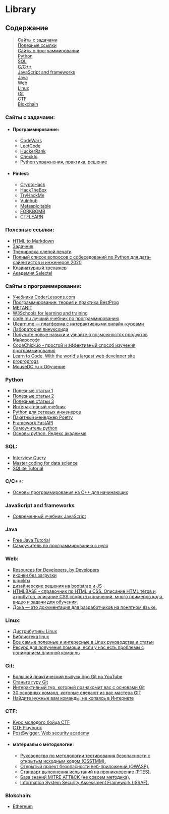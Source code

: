 # Library

## Содержание
>[Сайты с задачами](#сайты-с-задачами)\
>[Полезные ссылки](#полезные-ссылки)\
>[Сайты о программировании](#сайты-о-программировании)\
>[Python](#python)\
>[SQL](#sql)\
>[C/C++](#cc)\
>[JavaScript and frameworks](#javascript-and-frameworks)\
>[Java](#java)\
>[Web](#web)\
>[Linux](#linux)\
>[Git](#git)\
>[CTF](#ctf)\
>[Blokchain](#blokchain)


### Сайты с задачами:
- #### Программирование:
  - [CodeWars](https://www.codewars.com/)
  - [LeetCode](https://leetcode.com/)
  - [HuckerRank](https://www.hackerrank.com/)
  - [CheckIo](https://checkio.org/)
  - [Python упражнения, практика, решение](http://www.kodesource.top/python-exercises/)
- #### Pintest:
  - [CryptoHack](https://cryptohack.org/)
  - [HackTheBox](https://app.hackthebox.com/home)
  - [TryHackMe](https://tryhackme.com/)
  - [Vulnhub](https://www.vulnhub.com/)
  - [Metasploitable](https://information.rapid7.com/download-metasploitable-thank-you.html)
  - [FORKBOMB](https://forkbomb.ru)
  - [CTFLEARN](https://ctflearn.com)

### Полезные ссылки:
- [HTML to Markdown](https://codebeautify.org/html-to-markdown)
- [Задачник](https://www.kaznu.kz/content/files/news/folder23098/%D0%97%D0%B0%D0%B4%D0%B0%D1%87%D0%BD%D0%B8%D0%BA%20%D0%90%D0%B1%D1%80%D0%B0%D0%BC%D1%8F%D0%BD%D0%B0.pdf)
- [Тренировка слепой печати](https://www.typingclub.com/sportal/program-68.game)
- [Полный список вопросов с собеседований по Python для дата-сайентистов и инженеров 2020](https://habr.com/ru/companies/vk/articles/506824/)
- [Клавиатурный тренажер](https://stamina-online.com/ru/workout/programming/15)
- [Академия Selectel](https://selectel.ru/blog/courses/)

### Сайты о программировании:
- [Учебники CoderLessons.com](https://coderlessons.com/tutorials)
- [Программирование: теория и практика BestProg](https://www.bestprog.net/ru/sitemap_ru/)
- [METANIT](https://metanit.com/)
- [W3Schools for learning and training](https://www.w3schools.com/)
- [code.mu лучший учебник по программированию](https://code.mu/ru/markup/book/prime/)
- [Ulearn.me — платформа с интерактивными онлайн-курсами](https://ulearn.me/)
- [Лаборатория линуксоида](https://younglinux.info/)
- [Получите новые навыки и узнайте о возможностях продуктов Майкрософт](https://learn.microsoft.com/ru-ru/training/browse/)
- [СodeСhick.io - простой и эффективный способ изучения программирования](https://codechick.io/)
- [Learn to Code. With the world's largest web developer site](https://www.w3schools.com/)
- [proproprogs](https://proproprogs.ru/index.php)
- [MouseDC.ru » Обучение](https://www.mousedc.ru/learning/)

### Python
- [Полезные статьи 1](https://python-scripts.com/)
- [Полезные статьи 2](https://digitology.tech/)
- [Полезные статьи 3](https://pythonru.com/)
- [Интерактивный учебник](https://pythontutor.ru/)
- [Python для сетевых инженеров](https://pyneng.readthedocs.io/ru/latest/index.html)
- [Пакетный менеджер Poetry](https://python-poetry.org/)
- [Framework FastAPI](https://fastapi.tiangolo.com/ru/tutorial/)
- [Самоучитель python](https://pythonworld.ru/samouchitel-python)
- [Основы python. Яндекс академмя](https://academy.yandex.ru/handbook/python)

### SQL:
- [Interview Query](https://www.interviewquery.com/)
- [Master coding for data science](https://www.stratascratch.com/)
- [SQLite Tutorial](https://www.sqlitetutorial.net/)

### C/C++:
- [Основы программирования на С++ для начинающих](https://purecodecpp.com/)

### JavaScript and frameworks
- [Современный учебник JavaScript](https://learn.javascript.ru/)

### Java
- [Free Java Tutorial](https://www.examclouds.com/)
- [Самоучитель по программированию с нуля](https://proglang.su/java)

### Web:
- [Resources for Developers, by Developers](https://developer.mozilla.org/ru/docs/Learn/Getting_started_with_the_web)
- [иконки без загрузки](https://fontawesome.com/search)
- [шрифты](https://fonts.google.com/)
- [дизайнерские решения на bootstrap и JS](https://mdbootstrap.com/docs/standard/)
- [HTMLBASE - справочник по HTML и CSS. Описание HTML тегов и атрибутов, описание CSS свойств и значений, много примеров кода, видео и задачи для обучения.](https://htmlbase.ru/)
- [Дока — это документация для разработчиков на понятном языке.](https://doka.guide/)

### Linux:
- [Дистрибутивы Linux](https://distrowatch.com/table.php?distribution=mx)
- [Библиотека linux](https://linuxshef.code.blog/%D0%B1%D0%B8%D0%B1%D0%BB%D0%B8%D0%BE%D1%82%D0%B5%D0%BA%D0%B0-linux/)
- [Все самые полезные и интересные в Linux руководства и статьи](https://losst.ru/nachnite-izuchat-linux-pryamo-sejchas)
- [Ресурс для получения помощи, если у нас есть проблемы с пониманием длинной команды](https://explainshell.com/)

### Git:
- [Большой практический выпуск про Git на YouTube](https://youtu.be/SEvR78OhGtw)
- [Станьте гуру Git](https://www.atlassian.com/ru/git/tutorials)
- [Интерактивный тур, который познакомит вас с основами Git](https://githowto.com/ru)
- [30 основных команд, которые сделают из вас мастера GIT](https://habr.com/ru/companies/ruvds/articles/599929/#1)
- [Найдите нужные вам команды, не копаясь в Интернете](https://gitexplorer.com/)

### CTF:
- [Курс молодого бойца CTF](https://kmb.cybber.ru/about.html)
- [CTF Playbook](https://fareedfauzi.gitbook.io/ctf-playbook/)
- [PostSwigger. Web security academy](https://portswigger.net/web-security/getting-started)
- #### материалы о методологии:
  - [Руководство по методологии тестирования безопасности с открытым исходным кодом (OSSTMM).](https://www.isecom.org/research.html#content5-9d)
  - [Открытый проект безопасности веб-приложений (OWASP).](https://owasp.org/www-project-top-ten/)
  - [Стандарт выполнения испытаний на проникновение (PTES).](http://www.pentest-standard.org/index.php/Main_Page)
  - [База знаний MITRE ATT&CK (не совсем методика).](https://attack.mitre.org/)
  - [Information System Security Assessment Framework (ISSAF).](http://cuchillac.net/archivos/pre_seguridad_pymes/2_hakeo_etico/lects/metodologia_oissg.pdf)

### Blokchain:
- [Ethereum](https://ethereum.org/ru/developers/docs/intro-to-ethereum/)
